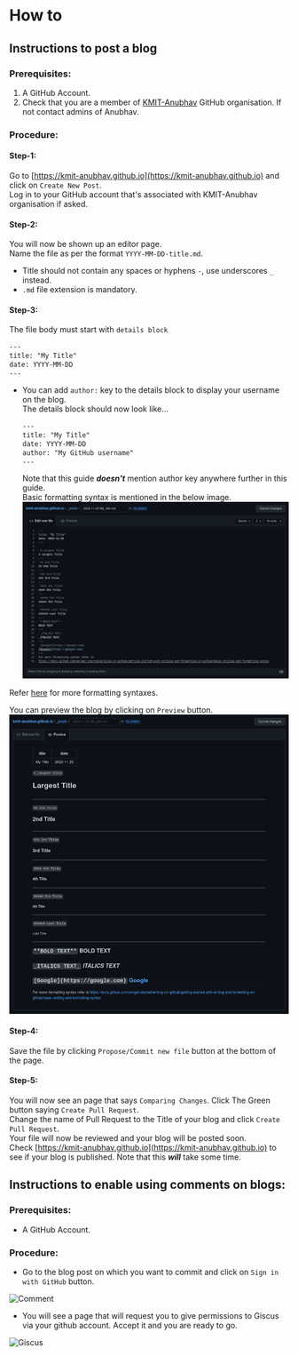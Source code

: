 # How to

## Instructions to post a blog

### Prerequisites:
1. A GitHub Account.
2. Check that you are a member of [KMIT-Anubhav](https://github.com/KMIT-Anubhav) GitHub organisation. If not contact admins of Anubhav.

### Procedure:
<!-- #### Step-1:
Login to your GitHub account and go to [kmit-anubhav.github.io](https://github.com/KMIT-Anubhav/kmit-anubhav.github.com) repository and open the `_posts` folder.  

![posts](https://github.com/KMIT-Anubhav/kmit-anubhav.github.io/raw/my-pages/img/_posts.png)

#### Step-2:
Click `Add file` and select `Create new file`.  
![Addfile](https://github.com/KMIT-Anubhav/kmit-anubhav.github.io/raw/my-pages/img/Addfile.png)  
---
![Create](https://github.com/KMIT-Anubhav/kmit-anubhav.github.io/raw/my-pages/img/Create.png)   -->
#### Step-1:
Go to [https://kmit-anubhav.github.io](https://kmit-anubhav.github.io) and click on `Create New Post`.  
Log in to your GitHub account that's associated with KMIT-Anubhav organisation if asked.

#### Step-2:
You will now be shown up an editor page.  
Name the file as per the format `YYYY-MM-DD-title.md`.
- Title should not contain any spaces or hyphens `-`, use underscores `_` instead.
- `.md` file extension is mandatory.  

#### Step-3:

The file body must start with `details block`
```
---
title: "My Title"
date: YYYY-MM-DD
---
```
- You can add `author:` key to the details block to display your username on the blog.  
  The details block should now look like...
  ```
  ---
  title: "My Title"
  date: YYYY-MM-DD
  author: "My GitHub username"
  ---
  ```
  Note that this guide ***doesn't*** mention author key anywhere further in this guide.  
Basic formatting syntax is mentioned in the below image.  
![Edit](https://github.com/KMIT-Anubhav/kmit-anubhav.github.io/raw/my-pages/img/Edit.png)  

Refer [here](https://docs.github.com/en/get-started/writing-on-github/getting-started-with-writing-and-formatting-on-github/basic-writing-and-formatting-syntax) for more formatting syntaxes.

You can preview the blog by clicking on `Preview` button.  
![Preview](https://github.com/KMIT-Anubhav/kmit-anubhav.github.io/raw/my-pages/img/Preview.png)  

#### Step-4:
Save the file by clicking `Propose/Commit new file` button at the bottom of the page.

#### Step-5:
You will now see an page that says `Comparing Changes`. Click The Green button saying `Create Pull Request`.  
Change the name of Pull Request to the Title of your blog and click `Create Pull Request`.  
Your file will now be reviewed and your blog will be posted soon.  
Check [https://kmit-anubhav.github.io](https://kmit-anubhav.github.io) to see if your blog is published. Note that this ***will*** take some time.

## Instructions to enable using comments on blogs:

### Prerequisites:
- A GitHub Account.

### Procedure:
- Go to the blog post on which you want to commit and click on `Sign in with GitHub` button.  
  
![Comment](https://github.com/KMIT-Anubhav/kmit-anubhav.github.io/raw/my-pages/img/comment.png)  
  
- You will see a page that will request you to give permissions to Giscus via your github account. Accept it and you are ready to go.  
  
![Giscus](https://github.com/KMIT-Anubhav/kmit-anubhav.github.io/raw/my-pages/img/giscus.png)  
